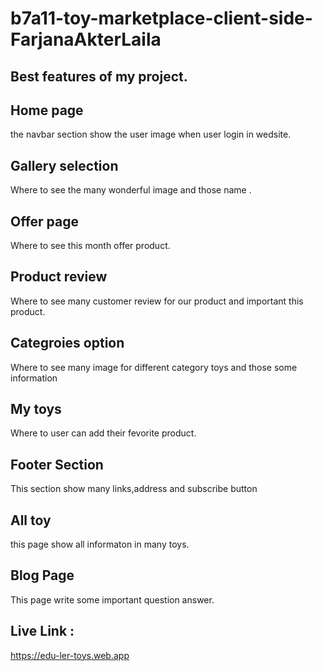 # b7a11-toy-marketplace-client-side-FarjanaAkterLaila
## Best features of my project.
## Home page
the navbar section show the user image when user login in wedsite.
## Gallery selection
Where to see the many wonderful image and those name .
## Offer page
Where to see this month offer product.
## Product review
Where to see many customer review for our product and important this product.
 ## Categroies option
 Where to see many image for different category toys and those some information
 ## My toys
 Where to user can add their fevorite product.
 ## Footer Section
 This section show many links,address and subscribe button
 ## All toy
 this page show all informaton in many toys.
 ## Blog Page
 This page write some important question answer.

 ## Live Link : 
 https://edu-ler-toys.web.app
